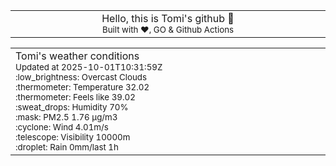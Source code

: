 
<div align="center">
<table>
<tbody>
<td align="center">
<img width="2000" height="0"><br>
Hello, this is Tomi's github 👋<br>
<sup>Built with ❤️, GO & Github Actions</sup><br>
<img width="2000" height="0">
</td>
</tbody>
</table>
</div>
<table>
<tbody>
<td align="left">
<img width="2000" height="0"><br>
Tomi's weather conditions<br>
<sup>Updated at 2025-10-01T10:31:59Z</sup><br>
<sup>:low_brightness: Overcast Clouds</sup><br>
<sup>:thermometer: Temperature 32.02 </sup><br>
<sup>:thermometer: Feels like 39.02</sup><br>
<sup>:sweat_drops: Humidity 70%</sup><br>
<sup>:mask: PM2.5 1.76 μg/m3</sup><br>
<sup>:cyclone: Wind 4.01m/s </sup><br>
<sup>:telescope: Visibility 10000m </sup><br>
<sup>:droplet: Rain 0mm/last 1h </sup><br>
<img width="2000" height="0">
</td>
<td align="left">
<img width="2000" height="0"><br>
<br>
<img width="2000" height="0">
</td>
</tbody>
</table>
</div>
    